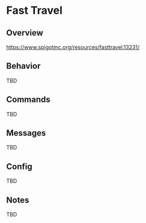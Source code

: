 # Fast Travel

## Overview

https://www.spigotmc.org/resources/fasttravel.13231/

## Behavior

TBD

## Commands

TBD

## Messages

TBD

## Config

TBD

## Notes

TBD
